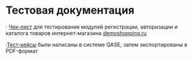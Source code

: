 # Тестовая документация

· [Чек-лист](https://docs.google.com/spreadsheets/d/1NtJxAYc4b3UmltKsxwuzqsysUFrU6yjPwWvHSFvh348/edit?usp=sharing) для тестирования модулей регистрации, авторизации и каталога товаров интернет-магазина [demoshopping.ru](https://demoshopping.ru/)

·[Тест-кейсы](file:///C:/Users/u-vla/Downloads/G8-2024-08-25.pdf) были написаны в системе QASE, затем экспортированы в PDF-формат
